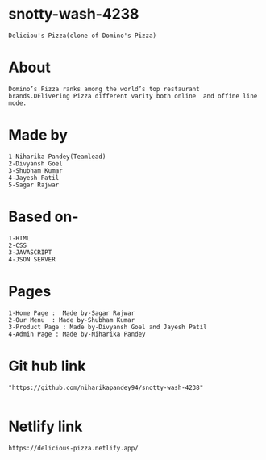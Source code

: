 # snotty-wash-4238
   ```
Deliciou's Pizza(clone of Domino's Pizza)
   ```
# About
  ```
Domino’s Pizza ranks among the world’s top restaurant brands.DElivering Pizza different varity both online  and offine line mode.
   ```
# Made by
  ```
1-Niharika Pandey(Teamlead)
2-Divyansh Goel
3-Shubham Kumar
4-Jayesh Patil
5-Sagar Rajwar
  ```
# Based on-
  ```
1-HTML
2-CSS
3-JAVASCRIPT
4-JSON SERVER
```
# Pages
  ```
1-Home Page :  Made by-Sagar Rajwar
2-Our Menu  : Made by-Shubham Kumar
3-Product Page : Made by-Divyansh Goel and Jayesh Patil
4-Admin Page : Made by-Niharika Pandey
  ```
# Git hub link
  ```
"https://github.com/niharikapandey94/snotty-wash-4238"
     
  ```

# Netlify link
   ```
https://delicious-pizza.netlify.app/

